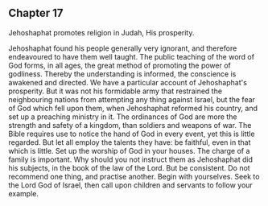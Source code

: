 ## Chapter 17

Jehoshaphat promotes religion in Judah, His prosperity.

Jehoshaphat found his people generally very ignorant, and therefore endeavoured to have them well taught. The public teaching of the word of God forms, in all ages, the great method of promoting the power of godliness. Thereby the understanding is informed, the conscience is awakened and directed. We have a particular account of Jehoshaphat's prosperity. But it was not his formidable army that restrained the neighbouring nations from attempting any thing against Israel, but the fear of God which fell upon them, when Jehoshaphat reformed his country, and set up a preaching ministry in it. The ordinances of God are more the strength and safety of a kingdom, than soldiers and weapons of war. The Bible requires use to notice the hand of God in every event, yet this is little regarded. But let all employ the talents they have: be faithful, even in that which is little. Set up the worship of God in your houses. The charge of a family is important. Why should you not instruct them as Jehoshaphat did his subjects, in the book of the law of the Lord. But be consistent. Do not recommend one thing, and practise another. Begin with yourselves. Seek to the Lord God of Israel, then call upon children and servants to follow your example.


